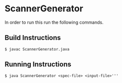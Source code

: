 ScannerGenerator
================
In order to run this run the following commands.

## Build Instructions
    $ javac ScannerGenerator.java

## Running Instructions
    $ java ScannerGenerator <spec-file> <input-file>'''
